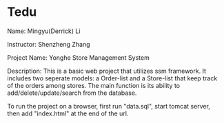 # Tedu
Name: Mingyu(Derrick) Li

Instructor: Shenzheng Zhang

Project Name: Yonghe Store Management System

Description: 
This is a basic web project that utilizes ssm framework. It includes two seperate models: a Order-list and a Store-list that keep 
track of the orders among stores. The main function is its ability to add/delete/update/search from the database.

To run the project on a browser, first run "data.sql", start tomcat server, then add "index.html" at the end of the url.
